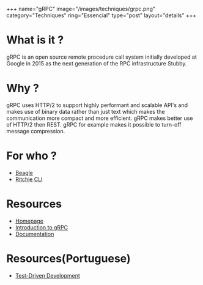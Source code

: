 +++
name="gRPC"
image="/images/techniques/grpc.png"
category="Techniques"
ring="Essencial"
type="post"
layout="details"
+++

# What is it ?

gRPC is an open source remote procedure call system initially developed at Google in 2015 as the next generation of the RPC infrastructure Stubby.

# Why ?

gRPC uses HTTP/2 to support highly performant and scalable API's and makes use of binary data rather than just text which makes the communication more compact and more efficient. gRPC makes better use of HTTP/2 then REST. gRPC for example makes it possible to turn-off message compression.

# For who ?

* [Beagle](https://usebeagle.io/)
* [Ritchie CLI](https://ritchiecli.io/)

# Resources
- [Homepage](https://grpc.io/)
- [Introduction to gRPC](https://grpc.io/docs/what-is-grpc/introduction/)
- [Documentation](https://grpc.io/docs/)

# Resources(Portuguese)
- [Test-Driven Development](https://www.casadocodigo.com.br/products/livro-tdd)
